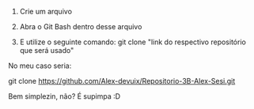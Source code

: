 1. Crie um arquivo
   
2. Abra o Git Bash dentro desse arquivo
   
3. E utilize o seguinte comando: git clone "link do respectivo repositório que será usado"

No meu caso seria:

git clone https://github.com/Alex-devuix/Repositorio-3B-Alex-Sesi.git

Bem simplezin, não? É supimpa :D
